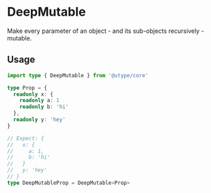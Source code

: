 
# DeepMutable

Make every parameter of an object - and its sub-objects recursively - mutable.

## Usage

```ts
import type { DeepMutable } from '@utype/core'

type Prop = {
  readonly x: {
    readonly a: 1
    readonly b: 'hi'
  },
  readonly y: 'hey'
}

// Expect: {
//   x: {
//     a: 1,
//     b: 'hi'
//   }
//   y: 'hey'
// }
type DeepMutableProp = DeepMutable<Prop>
```
